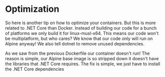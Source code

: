 # Optimization

So here is another tip on how to optimize your containers. But this is more related to .NET Core than Docker. Instead of building our code for a bunch of platforms we only build it for linux-musl-x64. This means our code won't be multiplatform, but who cares? We know that our code only will run on Alpine anyway! We also tell dotnet to remove unused dependencies.

As we saw from the previous Dockerfile our container doesn't run! The reason is simple, our Alpine base image is so stripped down it doesn't have the libraries that .NET Core requires. The fix is simple, we just have to install the .NET Core dependencies
